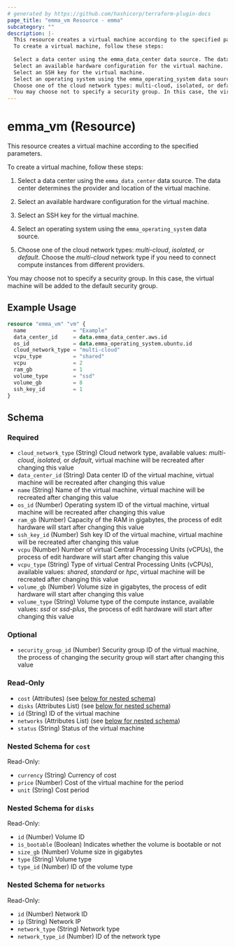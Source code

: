 ```yaml
---
# generated by https://github.com/hashicorp/terraform-plugin-docs
page_title: "emma_vm Resource - emma"
subcategory: ""
description: |-
  This resource creates a virtual machine according to the specified parameters.
  To create a virtual machine, follow these steps:
  
  Select a data center using the emma_data_center data source. The data center determines the provider and location of the virtual machine.
  Select an available hardware configuration for the virtual machine.
  Select an SSH key for the virtual machine.
  Select an operating system using the emma_operating_system data source.
  Choose one of the cloud network types: multi-cloud, isolated, or default. Choose the multi-cloud network type if you need to connect compute instances from different providers.
  You may choose not to specify a security group. In this case, the virtual machine will be added to the default security group.
---
```


# emma_vm (Resource)

This resource creates a virtual machine according to the specified parameters.

To create a virtual machine, follow these steps:

1. Select a data center using the `emma_data_center` data source. The data center determines the provider and location of the virtual machine.

2. Select an available hardware configuration for the virtual machine.

3. Select an SSH key for the virtual machine.

4. Select an operating system using the `emma_operating_system` data source.

5. Choose one of the cloud network types: _multi-cloud_, _isolated,_ or _default_. Choose the _multi-cloud_ network type if you need to connect compute instances from different providers.

You may choose not to specify a security group. In this case, the virtual machine will be added to the default security group.

## Example Usage

```terraform
resource "emma_vm" "vm" {
  name               = "Example"
  data_center_id     = data.emma_data_center.aws.id
  os_id              = data.emma_operating_system.ubuntu.id
  cloud_network_type = "multi-cloud"
  vcpu_type          = "shared"
  vcpu               = 2
  ram_gb             = 1
  volume_type        = "ssd"
  volume_gb          = 8
  ssh_key_id         = 1
}
```

<!-- schema generated by tfplugindocs -->
## Schema

### Required

- `cloud_network_type` (String) Cloud network type, available values: _multi-cloud_, _isolated,_ or _default_, virtual machine will be recreated after changing this value
- `data_center_id` (String) Data center ID of the virtual machine, virtual machine will be recreated after changing this value
- `name` (String) Name of the virtual machine, virtual machine will be recreated after changing this value
- `os_id` (Number) Operating system ID of the virtual machine, virtual machine will be recreated after changing this value
- `ram_gb` (Number) Capacity of the RAM in gigabytes, the process of edit hardware will start after changing this value
- `ssh_key_id` (Number) Ssh key ID of the virtual machine, virtual machine will be recreated after changing this value
- `vcpu` (Number) Number of virtual Central Processing Units (vCPUs), the process of edit hardware will start after changing this value
- `vcpu_type` (String) Type of virtual Central Processing Units (vCPUs), available values: _shared_, _standard_ or _hpc_, virtual machine will be recreated after changing this value
- `volume_gb` (Number) Volume size in gigabytes, the process of edit hardware will start after changing this value
- `volume_type` (String) Volume type of the compute instance, available values: _ssd_ or _ssd-plus_, the process of edit hardware will start after changing this value

### Optional

- `security_group_id` (Number) Security group ID of the virtual machine, the process of changing the security group will start after changing this value

### Read-Only

- `cost` (Attributes) (see [below for nested schema](#nestedatt--cost))
- `disks` (Attributes List) (see [below for nested schema](#nestedatt--disks))
- `id` (String) ID of the virtual machine
- `networks` (Attributes List) (see [below for nested schema](#nestedatt--networks))
- `status` (String) Status of the virtual machine

<a id="nestedatt--cost"></a>
### Nested Schema for `cost`

Read-Only:

- `currency` (String) Currency of cost
- `price` (Number) Cost of the virtual machine for the period
- `unit` (String) Cost period


<a id="nestedatt--disks"></a>
### Nested Schema for `disks`

Read-Only:

- `id` (Number) Volume ID
- `is_bootable` (Boolean) Indicates whether the volume is bootable or not
- `size_gb` (Number) Volume size in gigabytes
- `type` (String) Volume type
- `type_id` (Number) ID of the volume type


<a id="nestedatt--networks"></a>
### Nested Schema for `networks`

Read-Only:

- `id` (Number) Network ID
- `ip` (String) Network IP
- `network_type` (String) Network type
- `network_type_id` (Number) ID of the network type
